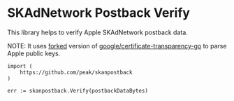 # SKAdNetwork Postback Verify

This library helps to verify Apple SKAdNetwork postback data.

NOTE: It uses [forked](https://github.com/peak/certificate-transparency-go) version of [google/certificate-transparency-go](https://github.com/google/certificate-transparency-go) to parse Apple public keys.

```
import (
    https://github.com/peak/skanpostback
)

err := skanpostback.Verify(postbackDataBytes)
```
